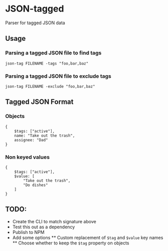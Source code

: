 # JSON-tagged

Parser for tagged JSON data

## Usage

### Parsing a tagged JSON file to find tags

```
json-tag FILENAME -tags "foo,bar,baz"
```

### Parsing a tagged JSON file to exclude tags

```
json-tag FILENAME -exclude "foo,bar,baz"
```

## Tagged JSON Format

### Objects
```
{
	$tags: ["active"],
	name: "Take out the trash",
	assignee: "Dad"
}
```

### Non keyed values
```
{
	$tags: ["active"],
	$value: [
		"Take out the trash",
		"Do dishes"
	]
}
```

## TODO:
* Create the CLI to match signature above
* Test this out as a dependency
* Publish to NPM
* Add some options
** Custom replacement of `$tag` and `$value` key names
** Choose whether to keep the `$tag` property on objects